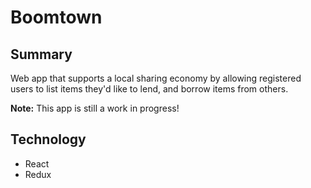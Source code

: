 # Boomtown

## Summary

Web app that supports a local sharing economy by allowing registered users to list items they'd like to lend, and borrow items from others.

**Note:** This app is still a work in progress!

## Technology

* React
* Redux
